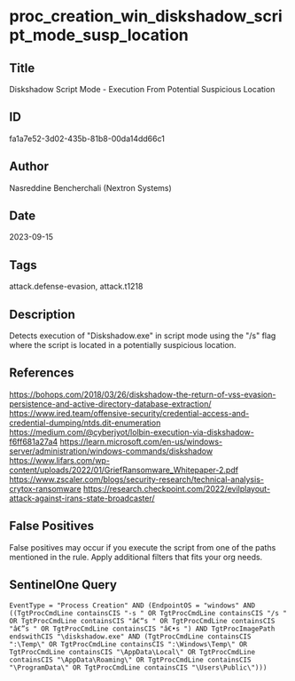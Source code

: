 # proc_creation_win_diskshadow_script_mode_susp_location

## Title
Diskshadow Script Mode - Execution From Potential Suspicious Location

## ID
fa1a7e52-3d02-435b-81b8-00da14dd66c1

## Author
Nasreddine Bencherchali (Nextron Systems)

## Date
2023-09-15

## Tags
attack.defense-evasion, attack.t1218

## Description
Detects execution of "Diskshadow.exe" in script mode using the "/s" flag where the script is located in a potentially suspicious location.

## References
https://bohops.com/2018/03/26/diskshadow-the-return-of-vss-evasion-persistence-and-active-directory-database-extraction/
https://www.ired.team/offensive-security/credential-access-and-credential-dumping/ntds.dit-enumeration
https://medium.com/@cyberjyot/lolbin-execution-via-diskshadow-f6ff681a27a4
https://learn.microsoft.com/en-us/windows-server/administration/windows-commands/diskshadow
https://www.lifars.com/wp-content/uploads/2022/01/GriefRansomware_Whitepaper-2.pdf
https://www.zscaler.com/blogs/security-research/technical-analysis-crytox-ransomware
https://research.checkpoint.com/2022/evilplayout-attack-against-irans-state-broadcaster/

## False Positives
False positives may occur if you execute the script from one of the paths mentioned in the rule. Apply additional filters that fits your org needs.

## SentinelOne Query
```
EventType = "Process Creation" AND (EndpointOS = "windows" AND ((TgtProcCmdLine containsCIS "-s " OR TgtProcCmdLine containsCIS "/s " OR TgtProcCmdLine containsCIS "â€“s " OR TgtProcCmdLine containsCIS "â€”s " OR TgtProcCmdLine containsCIS "â€•s ") AND TgtProcImagePath endswithCIS "\diskshadow.exe" AND (TgtProcCmdLine containsCIS ":\Temp\" OR TgtProcCmdLine containsCIS ":\Windows\Temp\" OR TgtProcCmdLine containsCIS "\AppData\Local\" OR TgtProcCmdLine containsCIS "\AppData\Roaming\" OR TgtProcCmdLine containsCIS "\ProgramData\" OR TgtProcCmdLine containsCIS "\Users\Public\")))

```